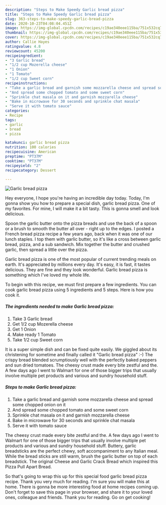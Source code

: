 ```yaml
---
description: "Steps to Make Speedy Garlic bread pizza"
title: "Steps to Make Speedy Garlic bread pizza"
slug: 363-steps-to-make-speedy-garlic-bread-pizza
date: 2020-10-23T04:08:04.451Z
image: https://img-global.cpcdn.com/recipes/c19ae340eee115ba/751x532cq70/garlic-bread-pizza-recipe-main-photo.jpg
thumbnail: https://img-global.cpcdn.com/recipes/c19ae340eee115ba/751x532cq70/garlic-bread-pizza-recipe-main-photo.jpg
cover: https://img-global.cpcdn.com/recipes/c19ae340eee115ba/751x532cq70/garlic-bread-pizza-recipe-main-photo.jpg
author: Callie Hayes
ratingvalue: 4.8
reviewcount: 45200
recipeingredient:
- "3 Garlic bread"
- "1/2 cup Mozerella cheese"
- "1 Onion"
- "1 Tomato"
- "1/2 cup Sweet corn"
recipeinstructions:
- "Take a garlic bread and garnish some mozzarella cheese and spread some chopped onion on it"
- "And spread some chopped tomato and some sweet corn"
- "Sprinkle chat masala on it and garnish mozzarella cheese"
- "Bake in microwave for 30 seconds and sprinkle chat masala"
- "Serve it with tomato sauce"
categories:
- Recipe
tags:
- garlic
- bread
- pizza

katakunci: garlic bread pizza 
nutrition: 100 calories
recipecuisine: American
preptime: "PT37M"
cooktime: "PT37M"
recipeyield: "2"
recipecategory: Dessert

---
```



![Garlic bread pizza](https://img-global.cpcdn.com/recipes/c19ae340eee115ba/751x532cq70/garlic-bread-pizza-recipe-main-photo.jpg)

Hey everyone, I hope you're having an incredible day today. Today, I'm gonna show you how to prepare a special dish, garlic bread pizza. One of my favorites. For mine, I will make it a bit tasty. This is gonna smell and look delicious.

Spoon the garlic butter onto the pizza breads and use the back of a spoon or a brush to smooth the butter all over - right up to the edges. I posted a French bread pizza recipe a few years ago, back when it was one of our lunch staples. I top them with garlic butter, so it&#39;s like a cross between garlic bread, pizza, and a sub sandwich. Mix together the butter and crushed garlic, then spread a little over the pizza.

Garlic bread pizza is one of the most popular of current trending meals on earth. It's appreciated by millions every day. It's easy, it is fast, it tastes delicious. They are fine and they look wonderful. Garlic bread pizza is something which I've loved my whole life.


To begin with this recipe, we must first prepare a few ingredients. You can cook garlic bread pizza using 5 ingredients and 5 steps. Here is how you cook it.

<!--inarticleads1-->

##### The ingredients needed to make Garlic bread pizza:

1. Take 3 Garlic bread
1. Get 1/2 cup Mozerella cheese
1. Get 1 Onion
1. Make ready 1 Tomato
1. Take 1/2 cup Sweet corn


It is a super simple dish and can be fixed quite easily. We giggled about its christening for sometime and finally called it &#34;Garlic bread pizza&#34; :-) The crispy bread blended scrumptiously well with the perfectly baked peppers and sun dried tomatoes. The cheesy crust made every bite zestful and the. A few days ago I went to Walmart for one of those bigger trips that usually involve multiple pet products and various and sundry household stuff. 

<!--inarticleads2-->

##### Steps to make Garlic bread pizza:

1. Take a garlic bread and garnish some mozzarella cheese and spread some chopped onion on it
1. And spread some chopped tomato and some sweet corn
1. Sprinkle chat masala on it and garnish mozzarella cheese
1. Bake in microwave for 30 seconds and sprinkle chat masala
1. Serve it with tomato sauce


The cheesy crust made every bite zestful and the. A few days ago I went to Walmart for one of those bigger trips that usually involve multiple pet products and various and sundry household stuff. Buttery, garlic breadsticks are the perfect chewy, soft accompaniment to any Italian meal. While the bread sticks are still warm, brush the garlic butter on top of each breadstick. The original Cheese and Garlic Crack Bread which inspired this Pizza Pull Apart Bread. 

So that's going to wrap this up for this special food garlic bread pizza recipe. Thank you very much for reading. I'm sure you will make this at home. There is gonna be more interesting food at home recipes coming up. Don't forget to save this page in your browser, and share it to your loved ones, colleague and friends. Thank you for reading. Go on get cooking!

